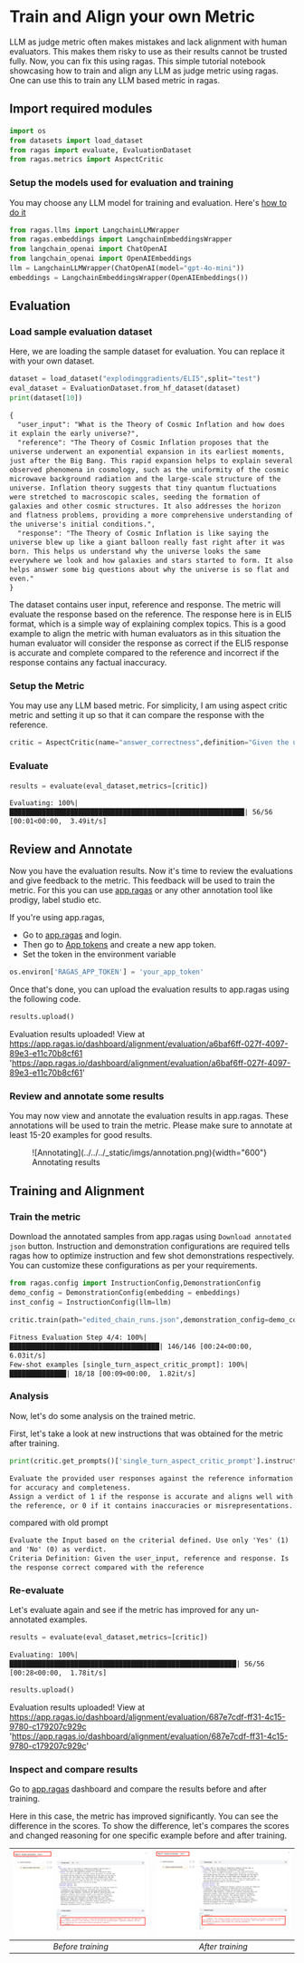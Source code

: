 # Train and Align your own Metric

LLM as judge metric often makes mistakes and lack alignment with human evaluators. This makes them risky to use as their results cannot be trusted fully. Now, you can fix this using ragas. This simple tutorial notebook showcasing how to train and align any LLM as judge metric using ragas. One can use this to train any LLM based metric in ragas. 


## Import required modules


```python
import os
from datasets import load_dataset
from ragas import evaluate, EvaluationDataset
from ragas.metrics import AspectCritic

```

### Setup the models used for evaluation and training
You may choose any LLM model for training and evaluation. Here's [how to do it](../customize_models.md)


```python
from ragas.llms import LangchainLLMWrapper
from ragas.embeddings import LangchainEmbeddingsWrapper
from langchain_openai import ChatOpenAI
from langchain_openai import OpenAIEmbeddings
llm = LangchainLLMWrapper(ChatOpenAI(model="gpt-4o-mini"))
embeddings = LangchainEmbeddingsWrapper(OpenAIEmbeddings())
```

## Evaluation

### Load sample evaluation dataset
Here, we are loading the sample dataset for evaluation. You can replace it with your own dataset. 


```python
dataset = load_dataset("explodinggradients/ELI5",split="test")
eval_dataset = EvaluationDataset.from_hf_dataset(dataset)
print(dataset[10])
```


```
{
  "user_input": "What is the Theory of Cosmic Inflation and how does it explain the early universe?",
  "reference": "The Theory of Cosmic Inflation proposes that the universe underwent an exponential expansion in its earliest moments, just after the Big Bang. This rapid expansion helps to explain several observed phenomena in cosmology, such as the uniformity of the cosmic microwave background radiation and the large-scale structure of the universe. Inflation theory suggests that tiny quantum fluctuations were stretched to macroscopic scales, seeding the formation of galaxies and other cosmic structures. It also addresses the horizon and flatness problems, providing a more comprehensive understanding of the universe's initial conditions.",
  "response": "The Theory of Cosmic Inflation is like saying the universe blew up like a giant balloon really fast right after it was born. This helps us understand why the universe looks the same everywhere we look and how galaxies and stars started to form. It also helps answer some big questions about why the universe is so flat and even."
}
```


The dataset contains user input, reference and response. The metric will evaluate the response based on the reference. The response here is in ELI5 format, which is a simple way of explaining complex topics. This is a good example to align the metric with human evaluators as in this situation the human evaluator will consider the response as correct if the ELI5 response is accurate and complete compared to the reference and incorrect if the response contains any factual inaccuracy.

### Setup the Metric
You may use any LLM based metric. For simplicity, I am using aspect critic metric and setting it up so that it can compare the response with the reference.


```python
critic = AspectCritic(name="answer_correctness",definition="Given the user_input, reference and response. Is the response correct compared with the reference",llm=llm)

```

### Evaluate


```python
results = evaluate(eval_dataset,metrics=[critic])

```

    Evaluating: 100%|██████████████████████████████████████████████████████████| 56/56 [00:01<00:00,  3.49it/s]



## Review and Annotate

Now you have the evaluation results. Now it's time to review the evaluations and give feedback to the metric. This feedback will be used to train the metric. For this you can use [app.ragas](https://app.ragas.io) or any other annotation tool like prodigy, label studio etc.

If you're using app.ragas,

- Go to [app.ragas](https://app.ragas.io) and login.
- Then go to [App tokens](https://app.ragas.io/dashboard/settings/app-tokens) and create a new app token.
- Set the token in the environment variable

```python
os.environ['RAGAS_APP_TOKEN'] = 'your_app_token'
```

Once that's done, you can upload the evaluation results to app.ragas using the following code.

```python
results.upload()
```

Evaluation results uploaded! View at https://app.ragas.io/dashboard/alignment/evaluation/a6baf6ff-027f-4097-89e3-e11c70b8cf61
'https://app.ragas.io/dashboard/alignment/evaluation/a6baf6ff-027f-4097-89e3-e11c70b8cf61'



### Review and annotate some results
You may now view and annotate the evaluation results in app.ragas. These annotations will be used to train the metric. Please make sure to annotate at least 15-20 examples for good results.

<figure markdown="span">
  ![Annotating](../../../_static/imgs/annotation.png){width="600"}
  <figcaption>Annotating results</figcaption>
</figure>


## Training and Alignment

### Train the metric
Download the annotated samples from app.ragas using `Download annotated json` button. 
Instruction and demonstration configurations are required tells ragas how to optimize instruction and few shot demonstrations respectively. You can customize these configurations as per your requirements.

```python
from ragas.config import InstructionConfig,DemonstrationConfig
demo_config = DemonstrationConfig(embedding = embeddings)
inst_config = InstructionConfig(llm=llm)
```


```python
critic.train(path="edited_chain_runs.json",demonstration_config=demo_config,instruction_config=inst_config)
```

    Fitness Evaluation Step 4/4: 100%|█████████████████████████████████████| 146/146 [00:24<00:00,  6.03it/s]
    Few-shot examples [single_turn_aspect_critic_prompt]: 100%|██████████████| 18/18 [00:09<00:00,  1.82it/s]


### Analysis
Now, let's do some analysis on the trained metric.

First, let's take a look at new instructions that was obtained for the metric after training.


```python
print(critic.get_prompts()['single_turn_aspect_critic_prompt'].instruction)
```

```
Evaluate the provided user responses against the reference information for accuracy and completeness. 
Assign a verdict of 1 if the response is accurate and aligns well with the reference, or 0 if it contains inaccuracies or misrepresentations.
```

compared with old prompt
```
Evaluate the Input based on the criterial defined. Use only 'Yes' (1) and 'No' (0) as verdict.
Criteria Definition: Given the user_input, reference and response. Is the response correct compared with the reference
```


### Re-evaluate
Let's evaluate again and see if the metric has improved for any un-annotated examples.


```python
results = evaluate(eval_dataset,metrics=[critic])

```

    Evaluating: 100%|████████████████████████████████████████████████████████| 56/56 [00:28<00:00,  1.78it/s]



```python
results.upload()
```

Evaluation results uploaded! View at https://app.ragas.io/dashboard/alignment/evaluation/687e7cdf-ff31-4c15-9780-c179207c929c
'https://app.ragas.io/dashboard/alignment/evaluation/687e7cdf-ff31-4c15-9780-c179207c929c'

### Inspect and compare results

Go to [app.ragas](https://app.ragas.io/dashboard) dashboard and compare the results before and after training.

Here in this case, the metric has improved significantly. You can see the difference in the scores. To show the difference, let's compares the scores and changed reasoning for one specific example before and after training.

| ![Image 1](../../../_static/imgs/before_training.png) | ![Image 2](../../../_static/imgs/after_training.png) |
|:-------------------------------:|:-------------------------------:|
| *Before training*           | *After training*           |